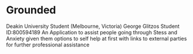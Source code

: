 # Grounded
Deakin University Student (Melbourne, Victoria)
George Glitzos Student ID:800594189
An Application to assist people going through Stess and Anxiety given them options to self help 
at first with links to external parties for further professional assistance
